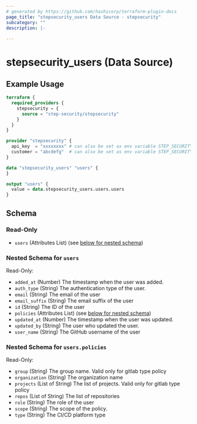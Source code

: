 ```yaml
---
# generated by https://github.com/hashicorp/terraform-plugin-docs
page_title: "stepsecurity_users Data Source - stepsecurity"
subcategory: ""
description: |-
  
---
```


# stepsecurity_users (Data Source)



## Example Usage

```terraform
terraform {
  required_providers {
    stepsecurity = {
      source = "step-security/stepsecurity"
    }
  }
}

provider "stepsecurity" {
  api_key  = "xxxxxxxx" # can also be set as env variable STEP_SECURITY_API_KEY
  customer = "abcdefg"  # can also be set as env variable STEP_SECURITY_CUSTOMER
}

data "stepsecurity_users" "users" {
}

output "users" {
  value = data.stepsecurity_users.users.users
}
```

<!-- schema generated by tfplugindocs -->
## Schema

### Read-Only

- `users` (Attributes List) (see [below for nested schema](#nestedatt--users))

<a id="nestedatt--users"></a>
### Nested Schema for `users`

Read-Only:

- `added_at` (Number) The timestamp when the user was added.
- `auth_type` (String) The authentication type of the user.
- `email` (String) The email of the user
- `email_suffix` (String) The email suffix of the user
- `id` (String) The ID of the user
- `policies` (Attributes List) (see [below for nested schema](#nestedatt--users--policies))
- `updated_at` (Number) The timestamp when the user was updated.
- `updated_by` (String) The user who updated the user.
- `user_name` (String) The GitHub username of the user

<a id="nestedatt--users--policies"></a>
### Nested Schema for `users.policies`

Read-Only:

- `group` (String) The group name. Valid only for gitlab type policy
- `organization` (String) The organization name
- `projects` (List of String) The list of projects. Valid only for gitlab type policy
- `repos` (List of String) The list of repositories
- `role` (String) The role of the user
- `scope` (String) The scope of the policy.
- `type` (String) The CI/CD platform type

